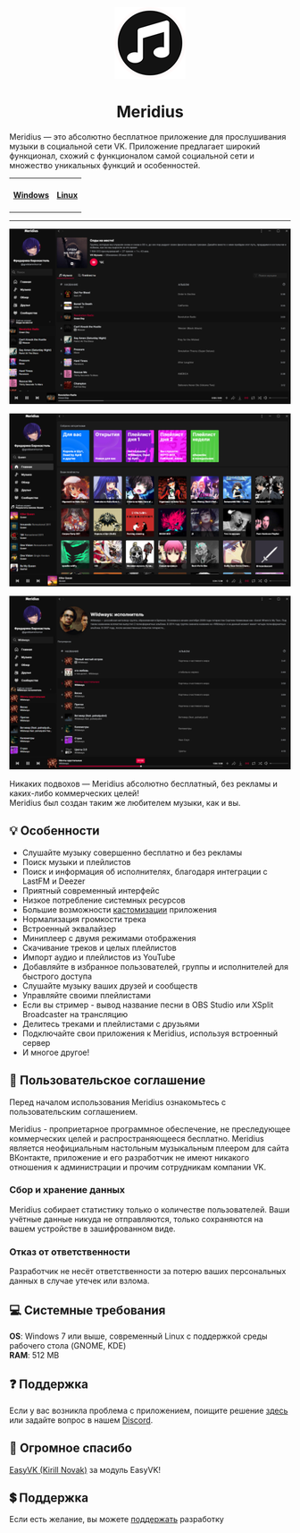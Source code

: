 <p align="center">
    <img src="./128x128.png">
    <h1 align="center">Meridius</h1>
    <p>Meridius — это абсолютно бесплатное приложение для прослушивания музыки в социальной сети VK.
Приложение предлагает широкий функционал, схожий с функционалом самой социальной сети и множество уникальных функций и особенностей.</p>
    <table align="center">
        <tr>
            <td><h4><a href="https://purplehorrorrus.github.io/meridius/">Windows</a></h3></td>
            <td><h4><a href="https://flathub.org/apps/details/io.github.purplehorrorrus.Meridius">Linux</a></h4></td>
        </tr>
    </table>
<hr/>
</p>

![Скриншот плейлиста](./screenshots/0.png)

![Скриншот поиска](./screenshots/1.png)

![Скриншот страницы исполнителя](./screenshots/2.png)

Никаких подвохов — Meridius абсолютно бесплатный, без рекламы и каких-либо коммерческих целей!  
Meridius был создан таким же любителем музыки, как и вы.

## 💡 Особенности

* Слушайте музыку совершенно бесплатно и без рекламы  
* Поиск музыки и плейлистов
* Поиск и информация об исполнителях, благодаря интеграции с LastFM и Deezer
* Приятный современный интерфейс
* Низкое потребление системных ресурсов
* Большие возможности [кастомизации](https://github.com/PurpleHorrorRus/MeridiusTheme) приложения
* Нормализация громкости трека
* Встроенный эквалайзер
* Миниплеер с двумя режимами отображения
* Скачивание треков и целых плейлистов
* Импорт аудио и плейлистов из YouTube
* Добавляйте в избранное пользователей, группы и исполнителей для быстрого доступа
* Слушайте музыку ваших друзей и сообществ
* Управляйте своими плейлистами
* Если вы стример - вывод название песни в OBS Studio или XSplit Broadcaster на трансляцию
* Делитесь треками и плейлистами с друзьями
* Подключайте свои приложения к Meridius, используя встроенный сервер
* И многое другое!

## 📃 Пользовательское соглашение

Перед началом использования Meridius ознакомьтесь с пользовательским соглашением.

Meridius - проприетарное программное обеспечение, не преследующее коммерческих целей и распространяющееся бесплатно. Meridius является неофициальным настольным музыкальным плеером для сайта ВКонтакте, приложение и его разработчик не имеют никакого отношения к администрации и прочим сотрудникам компании VK.

### Сбор и хранение данных

Meridius собирает статистику только о количестве пользователей. Ваши учётные данные никуда не отправляются, только сохраняются на вашем устройстве в зашифрованном виде.

### Отказ от ответственности

Разработчик не несёт ответственности за потерю ваших персональных данных в случае утечек или взлома.

## 💻 Системные требования

**OS**: Windows 7 или выше, современный Linux с поддержкой среды рабочего стола (GNOME, KDE)<br/>
**RAM**: 512 MB<br/>

## ❓ Поддержка

Если у вас возникла проблема с приложением, поищите решение [здесь](./troubleshooting.md) или задайте вопрос в нашем [Discord](https://discord.gg/R6gKtbnEVj).

## 🖤 Огромное спасибо

[EasyVK (Kirill Novak)](https://ciricc.github.io/) за модуль EasyVK!

## 💲 Поддержка

Если есть желание, вы можете [поддержать](https://donatepay.ru/don/InfiniteHorror) разработку